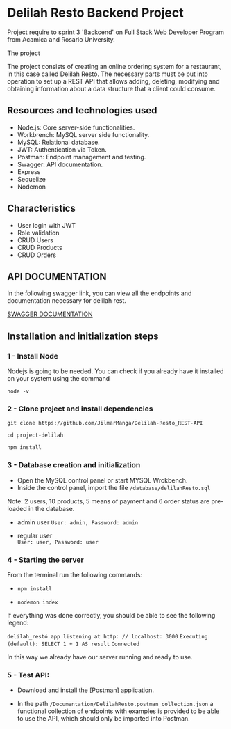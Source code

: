 # Delilah Resto Backend Project

Project require to sprint 3 'Backcend' on Full Stack Web Developer Program from Acamica and Rosario University.

The project 

The project consists of creating an online ordering system for a restaurant, in this case called Delilah Restó. The necessary parts must be put into operation to set up a REST API that allows adding, deleting, modifying and obtaining information about a data structure that a client could consume.

## Resources and technologies used

- Node.js: Core server-side functionalities.
- Workbrench: MySQL server side functionality.
- MySQL: Relational database.
- JWT: Authentication via Token.
- Postman: Endpoint management and testing.
- Swagger: API documentation.
- Express
- Sequelize
- Nodemon

## Characteristics

- User login with JWT
- Role validation
- CRUD Users
- CRUD Products
- CRUD Orders

## API DOCUMENTATION

In the following swagger link, you can view all the endpoints and documentation necessary for delilah rest.

[SWAGGER DOCUMENTATION](https://app.swaggerhub.com/apis/jilmarcode/delilah_resto/1.0.0)

## Installation and initialization steps

### 1 - Install Node

Nodejs is going to be needed. You can check if you already have it installed on your system using the command

`node -v`

### 2 - Clone project and install dependencies

`git clone https://github.com/JilmarManga/Delilah-Resto_REST-API`

`cd project-delilah`

`npm install`

### 3 - Database creation and initialization

- Open the MySQL control panel or start MYSQL Wrokbench.
- Inside the control panel, import the file `/database/delilahResto.sql`

Note: 2 users, 10 products, 5 means of payment and 6 order status are pre-loaded in the database.

- admin user 
`User: admin, Password: admin`

- regular user  
`User: user, Password: user`

### 4 - Starting the server

From the terminal run the following commands:

- `npm install`

- `nodemon index`

If everything was done correctly, you should be able to see the following legend:

`delilah_restó app listening at http: // localhost: 3000`
`Executing (default): SELECT 1 + 1 AS result`
`Connected`

In this way we already have our server running and ready to use.

### 5 - Test API:

- Download and install the [Postman] application.

- In the path `/Documentation/DelilahResto.postman_collection.json` a functional collection of endpoints with examples is provided to be able to use the API, which should only be imported into Postman.
